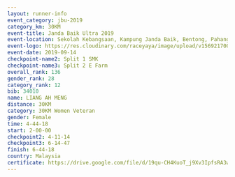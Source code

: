 ```yaml
---
layout: runner-info 
event_category: jbu-2019 
category_km: 30KM 
event-title: Janda Baik Ultra 2019  
event-location: Sekolah Kebangsaan, Kampung Janda Baik, Bentong, Pahang, Malaysia 
event-logo: https://res.cloudinary.com/raceyaya/image/upload/v1569217009/logo/janda-baik_vch1pc.jpg 
event-date: 2019-09-14 
checkpoint-name2: Split 1 SMK 
checkpoint-name3: Split 2 E Farm 
overall_rank: 136
gender_rank: 28
category_rank: 12
bib: 34010
name: LIANG AH MENG
distance: 30KM
category: 30KM Women Veteran
gender: Female
time: 4-44-18
start: 2-00-00
checkpoint2: 4-11-14
checkpoint3: 6-14-47
finish: 6-44-18
country: Malaysia
certificate: https://drive.google.com/file/d/19qu-CH4KuoT_j9Xv3IpfsRA3wqPHWj-9/view?usp=sharing
---
```

